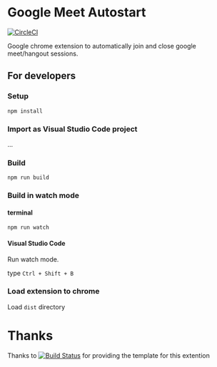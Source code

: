 # Google Meet Autostart

[![CircleCI](https://circleci.com/gh/rolfwessels/google-meet-auto-start-extention.svg?style=svg)](https://circleci.com/gh/rolfwessels/google-meet-auto-start-extention)

Google chrome extension to automatically join and close google meet/hangout sessions.

## For developers

### Setup

```
npm install
```

### Import as Visual Studio Code project

...

### Build

```
npm run build
```

### Build in watch mode

#### terminal

```
npm run watch
```

#### Visual Studio Code

Run watch mode.

type `Ctrl + Shift + B`

### Load extension to chrome

Load `dist` directory

# Thanks

Thanks to [![Build Status](https://travis-ci.org/chibat/chrome-extension-typescript-starter.svg?branch=master)](https://travis-ci.org/chibat/chrome-extension-typescript-starter) for providing the template for this extention
